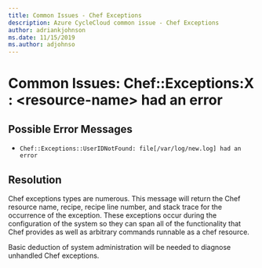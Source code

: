 ```yaml
---
title: Common Issues - Chef Exceptions
description: Azure CycleCloud common issue - Chef Exceptions
author: adriankjohnson
ms.date: 11/15/2019
ms.author: adjohnso
---
```

# Common Issues: Chef::Exceptions:X : \<resource-name\> had an error

## Possible Error Messages

- `Chef::Exceptions::UserIDNotFound: file[/var/log/new.log] had an error`

## Resolution

Chef exceptions types are numerous. This message will return the Chef resource name, 
recipe, recipe line number, and stack trace for the occurrence of the exception.
These exceptions occur during the configuration of the system so they can span 
all of the functionality that Chef provides as well as arbitrary commands runnable
as a chef resource. 

Basic deduction of system administration will be needed to diagnose unhandled
Chef exceptions.

